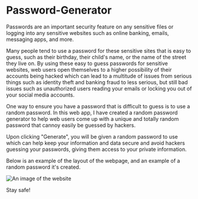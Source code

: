 # Password-Generator
Passwords are an important security feature on any sensitive files or logging into any sensitive websites such as online banking, emails, messaging apps, and more. 

Many people tend to use a password for these sensitive sites that is easy to guess, such as their birthday, their child's name, or the name of the street they live on. By using these easy to guess passwords for sensitive websites, web users open themselves to a higher possibility of their accounts being hacked which can lead to a multitude of issues from serious things such as identity theft and banking fraud to less serious, but still bad issues such as unauthorized users reading your emails or locking you out of your social media accounts. 

One way to ensure you have a password that is difficult to guess is to use a random password. In this web app, I have created a random password generator to help web users come up with a unique and totally random password that cannoy easily be guessed by hackers. 

Upon clicking "Generate", you will be given a random password to use which can help keep your information and data secure and avoid hackers guessing your passwords, giving them access to your private information. 

Below is an example of the layout of the webpage, and an example of a random password it's created. 

![An image of the website](./Images/Generator-Screenshot)

Stay safe! 